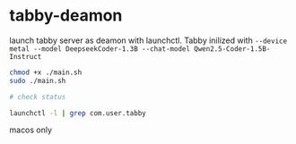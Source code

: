 # tabby-deamon

launch tabby server as deamon with launchctl. Tabby inilized with `--device metal --model DeepseekCoder-1.3B --chat-model Qwen2.5-Coder-1.5B-Instruct`  

```bash
chmod +x ./main.sh
sudo ./main.sh

# check status

launchctl -l | grep com.user.tabby

```


macos only